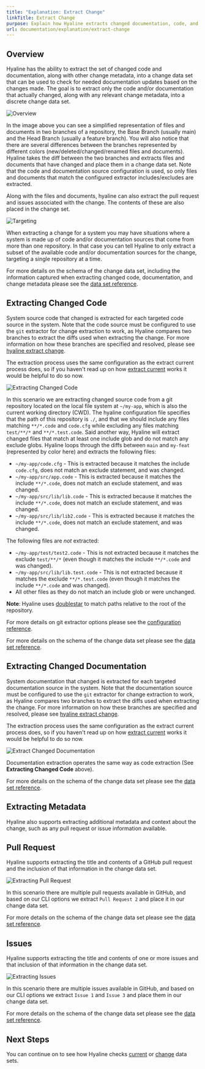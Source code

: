 ```yaml
---
title: "Explanation: Extract Change"
linkTitle: Extract Change
purpose: Explain how Hyaline extracts changed documentation, code, and other metadata
url: documentation/explanation/extract-change
---
```

## Overview
Hyaline has the ability to extract the set of changed code and documentation, along with other change metadata, into a change data set that can be used to check for needed documentation updates based on the changes made. The goal is to extract only the code and/or documentation that actually changed, along with any relevant change metadata, into a discrete change data set.

![Overview](_img/extract-change-overview.svg)

In the image above you can see a simplified representation of files and documents in two branches of a repository, the Base Branch (usually main) and the Head Branch (usually a feature branch). You will also notice that there are several differences between the branches represented by different colors (new/deleted/changed/renamed files and documents). Hyaline takes the diff between the two branches and extracts files and documents that have changed and place them in a change data set. Note that the code and documentation source configuration is used, so only files and documents that match the configured extractor includes/excludes are extracted.

Along with the files and documents, hyaline can also extract the pull request and issues associated with the change. The contents of these are also placed in the change set.

![Targeting](_img/extract-change-target.svg)

When extracting a change for a system you may have situations where a system is made up of code and/or documentation sources that come from more than one repository. In that case you can tell Hyaline to only extract a subset of the available code and/or documentation sources for the change, targeting a single repository at a time.

For more details on the schema of the change data set, including the information captured when extracting changed code, documentation, and change metadata please see the [data set reference](../05-reference/03-data-set.md).

## Extracting Changed Code
System source code that changed is extracted for each targeted code source in the system. Note that the code source must be configured to use the `git` extractor for change extraction to work, as Hyaline compares two branches to extract the diffs used when extracting the change. For more information on how these branches are specified and resolved, please see [hyaline extract change](../05-reference/02-cli.md#extract-change).

The extraction process uses the same configuration as the extract current process does, so if you haven't read up on how [extract current](./02-extract-current.md) works it would be helpful to do so now.

![Extracting Changed Code](_img/extract-change-code.svg)

In this scenario we are extracting changed source code from a git repository located on the local file system at `~/my-app`, which is also the current working directory (CWD). The hyaline configuration file specifies that the path of this repository is `./`, and that we should include any files matching `**/*.code` and `code.cfg` while excluding any files matching `test/**/*` and `**/*.test.code`. Said another way, Hyaline will extract changed files that match at least one include glob and do not match any exclude globs. Hyaline loops through the diffs between `main` and `my-feat` (represented by color here) and extracts the following files:

* `~/my-app/code.cfg` - This is extracted because it matches the include `code.cfg`, does not match an exclude statement, and was changed.
* `~/my-app/src/app.code` - This is extracted because it matches the include `**/*.code`, does not match an exclude statement, and was changed.
* `~/my-app/src/lib/lib.code` - This is extracted because it matches the include `**/*.code`, does not match an exclude statement, and was changed.
* `~/my-app/src/lib/lib2.code` - This is extracted because it matches the include `**/*.code`, does not match an exclude statement, and was changed.

The following files are _not_ extracted:
* `~/my-app/test/test2.code` - This is not extracted because it matches the exclude `test/**/*` (even though it matches the include `**/*.code` and was changed).
* `~/my-app/src/lib/lib.test.code` - This is not extracted because it matches the exclude `**/*.test.code` (even though it matches the include `**/*.code` and was changed).
* All other files as they do not match an include glob or were unchanged.

**Note**: Hyaline uses [doublestar](https://pkg.go.dev/github.com/bmatcuk/doublestar/v4) to match paths relative to the root of the repository.

For more details on git extractor options please see the [configuration reference](../05-reference/01-config.md).

For more details on the schema of the change data set please see the [data set reference](../05-reference/03-data-set.md).

## Extracting Changed Documentation
System documentation that changed is extracted for each targeted documentation source in the system. Note that the documentation source must be configured to use the `git` extractor for change extraction to work, as Hyaline compares two branches to extract the diffs used when extracting the change. For more information on how these branches are specified and resolved, please see [hyaline extract change](../05-reference/02-cli.md#extract-change).

The extraction process uses the same configuration as the extract current process does, so if you haven't read up on how [extract current](./02-extract-current.md) works it would be helpful to do so now.

![Extract Changed Documentation](_img/extract-change-documentation.svg)

Documentation extraction operates the same way as code extraction (See **Extracting Changed Code** above).

For more details on the schema of the change data set please see the [data set reference](../05-reference/03-data-set.md).

## Extracting Metadata
Hyaline also supports extracting additional metadata and context about the change, such as any pull request or issue information available.

## Pull Request
Hyaline supports extracting the title and contents of a GitHub pull request and the inclusion of that information in the change data set.

![Extracting Pull Request](_img/extract-change-pull-request.svg)

In this scenario there are multiple pull requests available in GitHub, and based on our CLI options we extract `Pull Request 2` and place it in our change data set.

For more details on the schema of the change data set please see the [data set reference](../05-reference/03-data-set.md).

## Issues
Hyaline supports extracting the title and contents of one or more issues and that inclusion of that information in the change data set.

![Extracting Issues](_img/extract-change-issues.svg)

In this scenario there are multiple issues available in GitHub, and based on our CLI options we extract `Issue 1` and `Issue 3` and place them in our change data set.

For more details on the schema of the change data set please see the [data set reference](../05-reference/03-data-set.md).

## Next Steps
You can continue on to see how Hyaline checks [current](./04-check-current.md) or [change](./05-check-change.md) data sets.